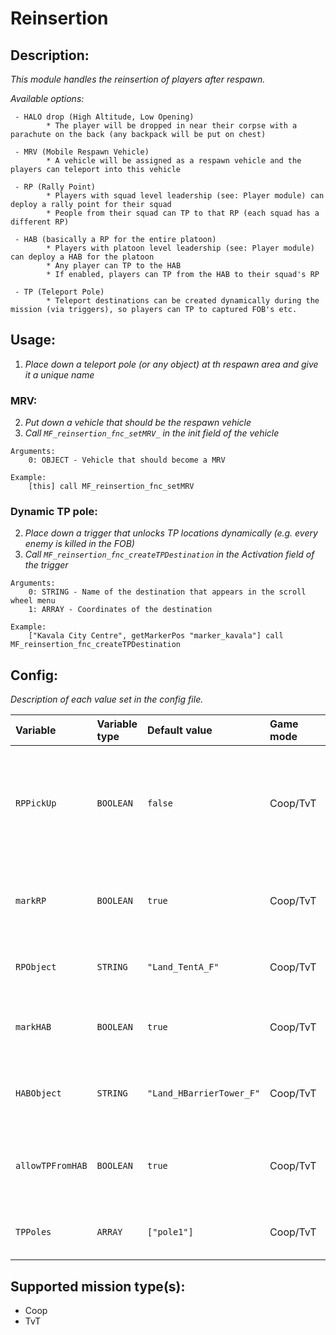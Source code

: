 # Reinsertion
## Description:
_This module handles the reinsertion of players after respawn._

_Available options:_
```
 - HALO drop (High Altitude, Low Opening)
        * The player will be dropped in near their corpse with a parachute on the back (any backpack will be put on chest)

 - MRV (Mobile Respawn Vehicle)
        * A vehicle will be assigned as a respawn vehicle and the players can teleport into this vehicle

 - RP (Rally Point)
        * Players with squad level leadership (see: Player module) can deploy a rally point for their squad
        * People from their squad can TP to that RP (each squad has a different RP)

 - HAB (basically a RP for the entire platoon)
        * Players with platoon level leadership (see: Player module) can deploy a HAB for the platoon
        * Any player can TP to the HAB
        * If enabled, players can TP from the HAB to their squad's RP

 - TP (Teleport Pole)
        * Teleport destinations can be created dynamically during the mission (via triggers), so players can TP to captured FOB's etc.
```

## Usage:
1. _Place down a teleport pole (or any object) at th respawn area and give it a unique name_

### MRV:
2. _Put down a vehicle that should be the respawn vehicle_
3. _Call `MF_reinsertion_fnc_setMRV_` in the init field of the vehicle_

```
Arguments:
    0: OBJECT - Vehicle that should become a MRV

Example:
    [this] call MF_reinsertion_fnc_setMRV
```

### Dynamic TP pole:
2. _Place down a trigger that unlocks TP locations dynamically (e.g. every enemy is killed in the FOB)_
2. _Call `MF_reinsertion_fnc_createTPDestination` in the Activation field of the trigger_

```
Arguments:
    0: STRING - Name of the destination that appears in the scroll wheel menu
    1: ARRAY - Coordinates of the destination

Example:
    ["Kavala City Centre", getMarkerPos "marker_kavala"] call MF_reinsertion_fnc_createTPDestination
```

## Config:
_Description of each value set in the config file._

| Variable         | Variable type | Default value            | Game mode | Description                                                                      |
|:---------------- |:------------- |:------------------------ |:--------- |:-------------------------------------------------------------------------------- |
| `RPPickUp`       | `BOOLEAN`     | `false`                  | Coop/TvT  | If the player is required to pick up the previous squad RP before redeploying it |
| `markRP`         | `BOOLEAN`     | `true`                   | Coop/TvT  | Mark the squad RP location on map (in group channel)                             |
| `RPObject`       | `STRING`      | `"Land_TentA_F"`         | Coop/TvT  | Object used as the squad rally point                                             |
| `markHAB`        | `BOOLEAN`     | `true`                   | Coop/TvT  | Mark the platoon HAB location on map                                             |
| `HABObject`      | `STRING`      | `"Land_HBarrierTower_F"` | Coop/TvT  | Mark the platoon HAB location on map                                             |
| `allowTPFromHAB` | `BOOLEAN`     | `true`                   | Coop/TvT  | If TP to squad RP is allowed from the platoon HAB                                |
| `TPPoles`        | `ARRAY`       | `["pole1"]`              | Coop/TvT  | Array of teleport pole object(s)                                                 |

## Supported mission type(s):
 - Coop
 - TvT
